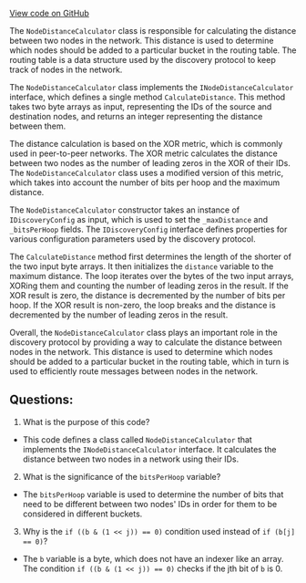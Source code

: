 [View code on GitHub](https://github.com/nethermindeth/nethermind/Nethermind.Network.Discovery/RoutingTable/NodeDistanceCalculator.cs)

The `NodeDistanceCalculator` class is responsible for calculating the distance between two nodes in the network. This distance is used to determine which nodes should be added to a particular bucket in the routing table. The routing table is a data structure used by the discovery protocol to keep track of nodes in the network.

The `NodeDistanceCalculator` class implements the `INodeDistanceCalculator` interface, which defines a single method `CalculateDistance`. This method takes two byte arrays as input, representing the IDs of the source and destination nodes, and returns an integer representing the distance between them.

The distance calculation is based on the XOR metric, which is commonly used in peer-to-peer networks. The XOR metric calculates the distance between two nodes as the number of leading zeros in the XOR of their IDs. The `NodeDistanceCalculator` class uses a modified version of this metric, which takes into account the number of bits per hoop and the maximum distance.

The `NodeDistanceCalculator` constructor takes an instance of `IDiscoveryConfig` as input, which is used to set the `_maxDistance` and `_bitsPerHoop` fields. The `IDiscoveryConfig` interface defines properties for various configuration parameters used by the discovery protocol.

The `CalculateDistance` method first determines the length of the shorter of the two input byte arrays. It then initializes the `distance` variable to the maximum distance. The loop iterates over the bytes of the two input arrays, XORing them and counting the number of leading zeros in the result. If the XOR result is zero, the distance is decremented by the number of bits per hoop. If the XOR result is non-zero, the loop breaks and the distance is decremented by the number of leading zeros in the result.

Overall, the `NodeDistanceCalculator` class plays an important role in the discovery protocol by providing a way to calculate the distance between nodes in the network. This distance is used to determine which nodes should be added to a particular bucket in the routing table, which in turn is used to efficiently route messages between nodes in the network.
## Questions: 
 1. What is the purpose of this code?
- This code defines a class called `NodeDistanceCalculator` that implements the `INodeDistanceCalculator` interface. It calculates the distance between two nodes in a network using their IDs.

2. What is the significance of the `bitsPerHoop` variable?
- The `bitsPerHoop` variable is used to determine the number of bits that need to be different between two nodes' IDs in order for them to be considered in different buckets. 

3. Why is the `if ((b & (1 << j)) == 0)` condition used instead of `if (b[j] == 0)`?
- The `b` variable is a byte, which does not have an indexer like an array. The condition `if ((b & (1 << j)) == 0)` checks if the jth bit of `b` is 0.
